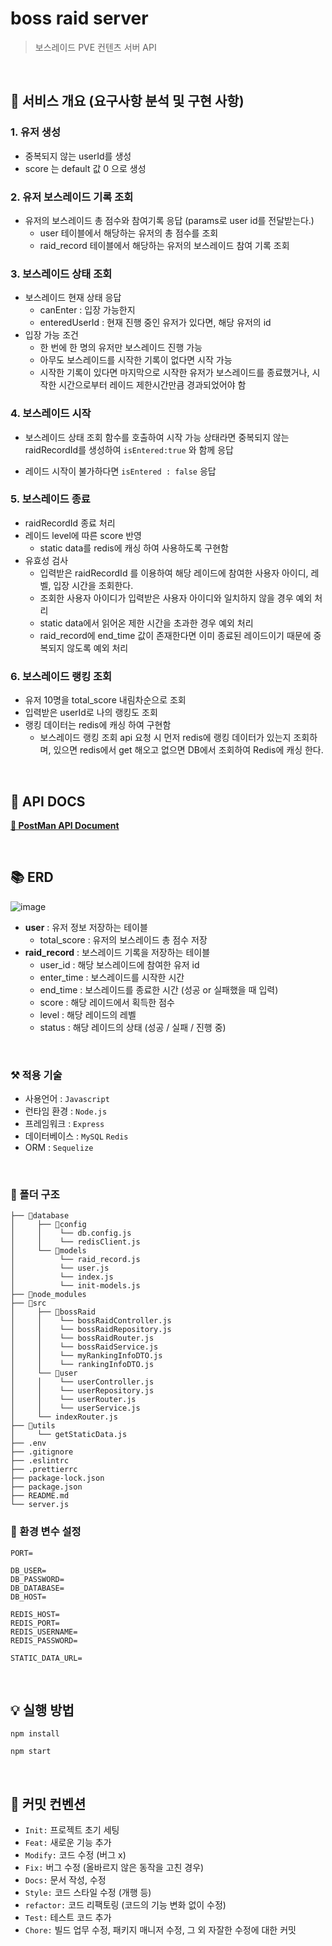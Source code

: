 # boss raid server

> 보스레이드 PVE 컨텐츠 서버 API

<br>

## 💬 서비스 개요 (요구사항 분석 및 구현 사항)

### 1. 유저 생성

- 중복되지 않는 userId를 생성
- score 는 default 값 0 으로 생성

### 2. 유저 보스레이드 기록 조회

- 유저의 보스레이드 총 점수와 참여기록 응답 (params로 user id를 전달받는다.)
  - user 테이블에서 해당하는 유저의 총 점수를 조회
  - raid_record 테이블에서 해당하는 유저의 보스레이드 참여 기록 조회

### 3. 보스레이드 상태 조회

- 보스레이드 현재 상태 응답
  - canEnter : 입장 가능한지
  - enteredUserId : 현재 진행 중인 유저가 있다면, 해당 유저의 id
- 입장 가능 조건
  - 한 번에 한 명의 유저만 보스레이드 진행 가능
  - 아무도 보스레이드를 시작한 기록이 없다면 시작 가능
  - 시작한 기록이 있다면 마지막으로 시작한 유저가 보스레이드를 종료했거나, 시작한 시간으로부터 레이드 제한시간만큼 경과되었어야 함

### 4. 보스레이드 시작

- 보스레이드 상태 조회 함수를 호출하여 시작 가능 상태라면
  중복되지 않는 raidRecordId를 생성하여 `isEntered:true` 와 함께 응답

- 레이드 시작이 불가하다면 `isEntered : false` 응답

### 5. 보스레이드 종료

- raidRecordId 종료 처리
- 레이드 level에 따른 score 반영
  - static data를 redis에 캐싱 하여 사용하도록 구현함
- 유효성 검사
  - 입력받은 raidRecordId 를 이용하여 해당 레이드에 참여한 사용자 아이디, 레벨, 입장 시간을 조회한다.
  - 조회한 사용자 아이디가 입력받은 사용자 아이디와 일치하지 않을 경우 예외 처리
  - static data에서 읽어온 제한 시간을 초과한 경우 예외 처리
  - raid_record에 end_time 값이 존재한다면 이미 종료된 레이드이기 때문에 중복되지 않도록 예외 처리

### 6. 보스레이드 랭킹 조회

- 유저 10명을 total_score 내림차순으로 조회
- 입력받은 userId로 나의 랭킹도 조회
- 랭킹 데이터는 redis에 캐싱 하여 구현함
  - 보스레이드 랭킹 조회 api 요청 시 먼저 redis에 랭킹 데이터가 있는지 조회하며, 있으면 redis에서 get 해오고 없으면 DB에서 조회하여 Redis에 캐싱 한다.

<br>

## 📃 API DOCS

**[🔗 PostMan API Document](https://github.com/azure928/boss-raid-server)**

<br>

## 📚 ERD

![image](https://i.imgur.com/OVNWPSa.png)

- **user** : 유저 정보 저장하는 테이블
  - total_score : 유저의 보스레이드 총 점수 저장
- **raid_record** : 보스레이드 기록을 저장하는 테이블
  - user_id : 해당 보스레이드에 참여한 유저 id
  - enter_time : 보스레이드를 시작한 시간
  - end_time : 보스레이드를 종료한 시간 (성공 or 실패했을 때 입력)
  - score : 해당 레이드에서 획득한 점수
  - level : 해당 레이드의 레벨
  - status : 해당 레이드의 상태 (성공 / 실패 / 진행 중)

<br>

### ⚒ 적용 기술

- 사용언어 : `Javascript`
- 런타임 환경 : `Node.js`
- 프레임워크 : `Express`
- 데이터베이스 : `MySQL` `Redis`
- ORM : `Sequelize`

<br>

### 📂 폴더 구조

```
├── 📁database
│     ├── 📁config
│     │    └── db.config.js
│     │    └── redisClient.js
│     └── 📁models
│          └── raid_record.js
│          └── user.js
│          └── index.js
│          └── init-models.js
├── 📁node_modules
├── 📁src
│     ├── 📁bossRaid
│     │    └── bossRaidController.js
│     │    └── bossRaidRepository.js
│     │    └── bossRaidRouter.js
│     │    └── bossRaidService.js
│     │    └── myRankingInfoDTO.js
│     │    └── rankingInfoDTO.js
│     └── 📁user
│     │    └── userController.js
│     │    └── userRepository.js
│     │    └── userRouter.js
│     │    └── userService.js
│     └── indexRouter.js
├── 📁utils
│     └── getStaticData.js
├── .env
├── .gitignore
├── .eslintrc
├── .prettierrc
├── package-lock.json
├── package.json
├── README.md
└── server.js
```

### 🔐 환경 변수 설정

```
PORT=

DB_USER=
DB_PASSWORD=
DB_DATABASE=
DB_HOST=

REDIS_HOST=
REDIS_PORT=
REDIS_USERNAME=
REDIS_PASSWORD=

STATIC_DATA_URL=
```

<br>

## 💡 실행 방법

```
npm install
```

```
npm start
```

<br>

## 📝 커밋 컨벤션

- `Init:` 프로젝트 초기 세팅
- `Feat:` 새로운 기능 추가
- `Modify:` 코드 수정 (버그 x)
- `Fix:` 버그 수정 (올바르지 않은 동작을 고친 경우)
- `Docs:` 문서 작성, 수정
- `Style:` 코드 스타일 수정 (개행 등)
- `refactor:` 코드 리팩토링 (코드의 기능 변화 없이 수정)
- `Test:` 테스트 코드 추가
- `Chore:` 빌드 업무 수정, 패키지 매니저 수정, 그 외 자잘한 수정에 대한 커밋
